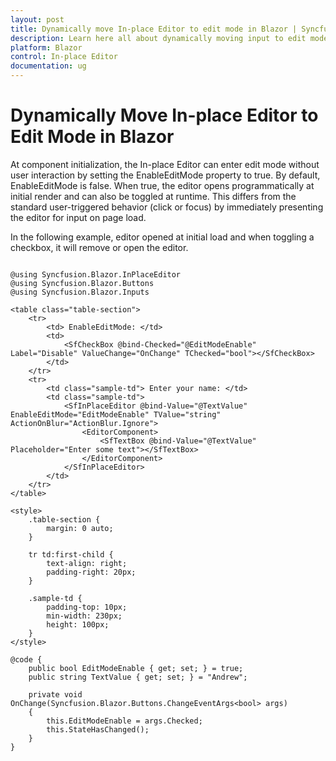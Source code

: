 ```yaml
---
layout: post
title: Dynamically move In-place Editor to edit mode in Blazor | Syncfusion
description: Learn here all about dynamically moving input to edit mode in Syncfusion Blazor In-place Editor component and more.
platform: Blazor
control: In-place Editor
documentation: ug
---
```


# Dynamically Move In-place Editor to Edit Mode in Blazor

At component initialization, the In-place Editor can enter edit mode without user interaction by setting the EnableEditMode property to true. By default, EnableEditMode is false. When true, the editor opens programmatically at initial render and can also be toggled at runtime. This differs from the standard user-triggered behavior (click or focus) by immediately presenting the editor for input on page load.

In the following example, editor opened at initial load and when toggling a checkbox, it will remove or open the editor.

```cshtml

@using Syncfusion.Blazor.InPlaceEditor
@using Syncfusion.Blazor.Buttons
@using Syncfusion.Blazor.Inputs

<table class="table-section">
    <tr>
        <td> EnableEditMode: </td>
        <td>
            <SfCheckBox @bind-Checked="@EditModeEnable" Label="Disable" ValueChange="OnChange" TChecked="bool"></SfCheckBox>
        </td>
    </tr>
    <tr>
        <td class="sample-td"> Enter your name: </td>
        <td class="sample-td">
            <SfInPlaceEditor @bind-Value="@TextValue" EnableEditMode="EditModeEnable" TValue="string" ActionOnBlur="ActionBlur.Ignore">
                <EditorComponent>
                    <SfTextBox @bind-Value="@TextValue"  Placeholder="Enter some text"></SfTextBox>
                </EditorComponent>
            </SfInPlaceEditor>
        </td>
    </tr>
</table>

<style>
    .table-section {
        margin: 0 auto;
    }

    tr td:first-child {
        text-align: right;
        padding-right: 20px;
    }

    .sample-td {
        padding-top: 10px;
        min-width: 230px;
        height: 100px;
    }
</style>

@code {
    public bool EditModeEnable { get; set; } = true;
    public string TextValue { get; set; } = "Andrew";

    private void OnChange(Syncfusion.Blazor.Buttons.ChangeEventArgs<bool> args)
    {
        this.EditModeEnable = args.Checked;
        this.StateHasChanged();
    }
}

```